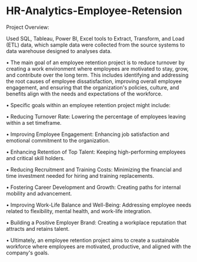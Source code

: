 # HR-Analytics-Employee-Retension

Project Overview:

Used SQL, Tableau, Power BI, Excel tools to Extract, Transform, and Load (ETL) data, which sample data were collected from the source systems to data warehouse designed to analyses data.

•	The main goal of an employee retention project is to reduce turnover by creating a work environment where employees are motivated to stay, grow, and contribute over the long term. This includes identifying and addressing the root causes of employee dissatisfaction, improving overall employee engagement, and ensuring that the organization's policies, culture, and benefits align with the needs and expectations of the workforce.

•	Specific goals within an employee retention project might include:

•	Reducing Turnover Rate: Lowering the percentage of employees leaving within a set timeframe.

•	Improving Employee Engagement: Enhancing job satisfaction and emotional commitment to the organization.

•	Enhancing Retention of Top Talent: Keeping high-performing employees and critical skill holders.

•	Reducing Recruitment and Training Costs: Minimizing the financial and time investment needed for hiring and training replacements.

•	Fostering Career Development and Growth: Creating paths for internal mobility and advancement.

•	Improving Work-Life Balance and Well-Being: Addressing employee needs related to flexibility, mental health, and work-life integration.

•	Building a Positive Employer Brand: Creating a workplace reputation that attracts and retains talent.

•	Ultimately, an employee retention project aims to create a sustainable workforce where employees are motivated, productive, and aligned with the company's goals.


